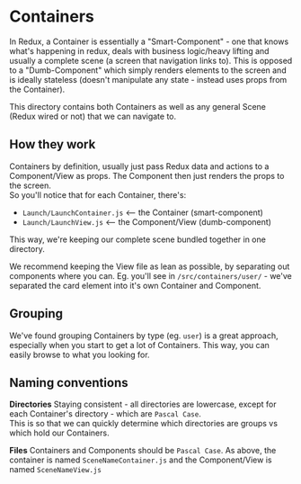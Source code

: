 # Containers

In Redux, a Container is essentially a "Smart-Component" - one that knows what's happening in redux, deals with business logic/heavy lifting and usually a complete scene (a screen that navigation links to). This is opposed to a "Dumb-Component" which simply renders elements to the screen and is ideally stateless (doesn't manipulate any state - instead uses props from the Container).

This directory contains both Containers as well as any general Scene (Redux wired or not) that we can navigate to.

## How they work

Containers by definition, usually just pass Redux data and actions to a Component/View as props. The Component then just renders the props to the screen.  
So you'll notice that for each Container, there's:

- `Launch/LaunchContainer.js` <-- the Container (smart-component)
- `Launch/LaunchView.js`      <-- the Component/View (dumb-component)

This way, we're keeping our complete scene bundled together in one directory.

We recommend keeping the View file as lean as possible, by separating out components where you can. Eg. you'll see in `/src/containers/user/` - we've separated the card element into it's own Container and Component.

## Grouping

We've found grouping Containers by type (eg. `user`) is a great approach, especially when you start to get a lot of Containers. This way, you can easily browse to what you looking for.

## Naming conventions

__Directories__
Staying consistent - all directories are lowercase, except for each Container's directory - which are `Pascal Case`.  
This is so that we can quickly determine which directories are groups vs which hold our Containers.

__Files__
Containers and Components should be `Pascal Case`.
As above, the container is named `SceneNameContainer.js` and the Component/View is named `SceneNameView.js`
